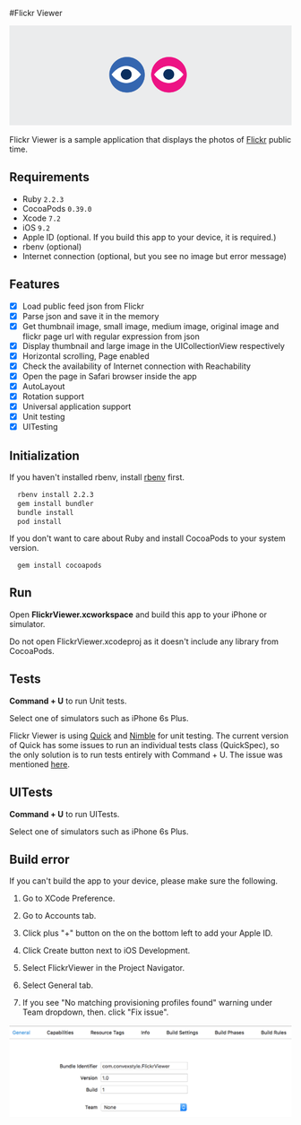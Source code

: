 #Flickr Viewer

![Flickr Viewer](https://raw.githubusercontent.com/convexstyle/flickr-viewer/master/assets/flickr-viewer-logo.png "Flickr Viewer")

Flickr Viewer is a sample application that displays the photos of [Flickr](https://www.flickr.com/ "Flickr") public time.

## Requirements
* Ruby `2.2.3`
* CocoaPods `0.39.0`
* Xcode `7.2`
* iOS `9.2`
* Apple ID (optional. If you build this app to your device, it is required.)
* rbenv (optional)
* Internet connection (optional, but you see no image but error message)

## Features
- [x] Load public feed json from Flickr
- [x] Parse json and save it in the memory
- [x] Get thumbnail image, small image, medium image, original image and flickr page url with regular expression from json
- [x] Display thumbnail and large image in the UICollectionView respectively
- [x] Horizontal scrolling, Page enabled
- [x] Check the availability of Internet connection with Reachability
- [x] Open the page in Safari browser inside the app
- [x] AutoLayout
- [x] Rotation support
- [x] Universal application support
- [x] Unit testing
- [x] UITesting

## Initialization
If you haven't installed rbenv, install [rbenv](https://github.com/rbenv/rbenv "rbenv") first.

```
  rbenv install 2.2.3
  gem install bundler
  bundle install
  pod install
```

If you don't want to care about Ruby and install CocoaPods to your system version.
```
  gem install cocoapods
```

## Run
Open **FlickrViewer.xcworkspace** and build this app to your iPhone or simulator.

Do not open FlickrViewer.xcodeproj as it doesn't include any library from CocoaPods.

## Tests
**Command + U** to run Unit tests. 

Select one of simulators such as iPhone 6s Plus.

Flickr Viewer is using [Quick](https://github.com/Quick/Quick "Quick") and [Nimble](https://github.com/Quick/Nimble "Nimble") for unit testing. The current version of Quick has some issues to run an individual tests class (QuickSpec), so the only solution is to run tests entirely with Command + U. The issue was mentioned [here](https://github.com/Quick/Quick/issues/373).

## UITests
**Command + U** to run UITests.

Select one of simulators such as iPhone 6s Plus.

## Build error
If you can't build the app to your device, please make sure the following.
1. Go to XCode Preference.

2. Go to Accounts tab.

3. Click plus "+" button on the on the bottom left to add your Apple ID.

4. Click Create button next to iOS Development.

5. Select FlickrViewer in the Project Navigator.

6. Select General tab.

7. If you see "No matching provisioning profiles found" warning under Team dropdown, then. click "Fix issue".

![Flickr Viewer General Tab](https://raw.githubusercontent.com/convexstyle/flickr-viewer/master/assets/general-tab.png "Flickr Viewer General Tab")
